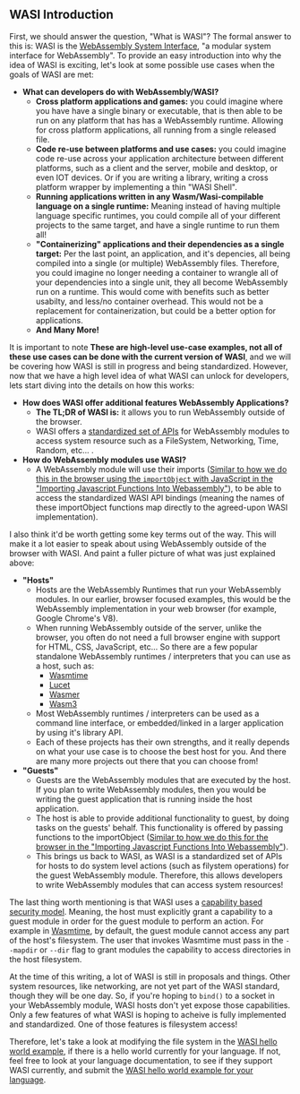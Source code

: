 ## WASI Introduction

First, we should answer the question, "What is WASI"? The formal answer to this is: WASI is the [WebAssembly System Interface](https://wasi.dev/), "a modular system interface for WebAssembly". To provide an easy introduction into why the idea of WASI is exciting, let's look at some possible use cases when the goals of WASI are met:

- **What can developers do with WebAssembly/WASI?**
  - **Cross platform applications and games:** you could imagine where you have have a single binary or executable, that is then able to be run on any platform that has has a WebAssembly runtime. Allowing for cross platform applications, all running from a single released file.
  - **Code re-use between platforms and use cases:** you could imagine code re-use across your application architecture between different platforms, such as a client and the server, mobile and desktop, or even IOT devices. Or if you are writing a library, writing a cross platform wrapper by implementing a thin "WASI Shell".
  - **Running applications written in any Wasm/Wasi-compilable language on a single runtime:** Meaning instead of having multiple language specific runtimes, you could compile all of your different projects to the same target, and have a single runtime to run them all!
  - **"Containerizing" applications and their dependencies as a single target:** Per the last point, an application, and it's depencies, all being compiled into a single (or multiple) WebAssembly files. Therefore, you could imagine no longer needing a container to wrangle all of your dependencies into a single unit, they all become WebAssembly run on a runtime. This would come with benefits such as better usabilty, and less/no container overhead. This would not be a replacement for containerization, but could be a better option for applications.
  - **And Many More!**

It is important to note **These are high-level use-case examples, not all of these use cases can be done with the current version of WASI**, and we will be covering how WASI is still in progress and being standardized. However, now that we have a high level idea of what WASI can unlock for developers, lets start diving into the details on how this works:

- **How does WASI offer additional features WebAssembly Applications?**
  - **The TL;DR of WASI is:** it allows you to run WebAssembly outside of the browser.
  - WASI offers a [standardized set of APIs](https://github.com/WebAssembly/WASI/blob/master/phases/snapshot/docs.md) for WebAssembly modules to access system resource such as a FileSystem, Networking, Time, Random, etc... .
- **How do WebAssembly modules use WASI?**
  - A WebAssembly module will use their imports ([Similar to how we do this in the browser using the `importObject` with JavaScript in the "Importing Javascript Functions Into Webassembly"](/example-redirect?exampleName=importing-javascript-functions-into-webassembly)), to be able to access the standardized WASI API bindings (meaning the names of these importObject functions map directly to the agreed-upon WASI implementation).

I also think it'd be worth getting some key terms out of the way. This will make it a lot easier to speak about using WebAssembly outside of the browser with WASI. And paint a fuller picture of what was just explained above:

- **"Hosts"**
  - Hosts are the WebAssembly Runtimes that run your WebAssembly modules. In our earlier, browser focused examples, this would be the WebAssembly implementation in your web browser (for example, Google Chrome's V8).
  - When running WebAssembly outside of the server, unlike the browser, you often do not need a full browser engine with support for HTML, CSS, JavaScript, etc... So there are a few popular standalone WebAssembly runtimes / interpreters that you can use as a host, such as:
    - [Wasmtime](https://wasmtime.dev/)
    - [Lucet](https://github.com/bytecodealliance/lucet)
    - [Wasmer](https://wasmer.io/)
    - [Wasm3](https://github.com/wasm3/wasm3)
  - Most WebAssembly runtimes / interpreters can be used as a command line interface, or embedded/linked in a larger application by using it's library API.
  - Each of these projects has their own strengths, and it really depends on what your use case is to choose the best host for you. And there are many more projects out there that you can choose from!
- **"Guests"**
  - Guests are the WebAssembly modules that are executed by the host. If you plan to write WebAssembly modules, then you would be writing the guest application that is running inside the host application.
  - The host is able to provide additional functionality to guest, by doing tasks on the guests' behalf. This functionality is offered by passing functions to the importObject ([Similar to how we do this for the browser in the "Importing Javascript Functions Into Webassembly"](/example-redirect?exampleName=importing-javascript-functions-into-webassembly)).
  - This brings us back to WASI, as WASI is a standardized set of APIs for hosts to do system level actions (such as filystem operations) for the guest WebAssembly module. Therefore, this allows developers to write WebAssembly modules that can access system resources!

The last thing worth mentioning is that WASI uses a [capability based security model](https://github.com/bytecodealliance/wasmtime/blob/master/docs/WASI-capabilities.md). Meaning, the host must explicitly grant a capability to a guest module in order for the guest module to perform an action. For example in [Wasmtime](https://wasmtime.dev/), by default, the guest module cannot access any part of the host's filesystem. The user that invokes Wasmtime must pass in the `--mapdir` or `--dir` flag to grant modules the capability to access directories in the host filesystem.

At the time of this writing, a lot of WASI is still in proposals and things. Other system resources, like networking, are not yet part of the WASI standard, though they will be one day. So, if you're hoping to `bind()` to a socket in your WebAssembly module, WASI hosts don't yet expose those capabilities. Only a few features of what WASI is hoping to acheive is fully implemented and standardized. One of those features is filesystem access!

Therefore, let's take a look at modifying the file system in the [WASI hello world example](/example-redirect?exampleName=wasi-hello-world), if there is a hello world currently for your language. If not, feel free to look at your language documentation, to see if they support WASI currently, and submit the [WASI hello world example for your language](https://github.com/torch2424/wasm-by-example).
